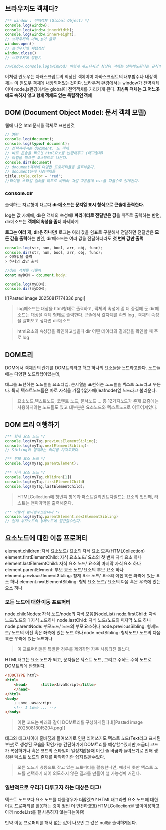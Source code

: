 ## 브라우저도 객체다?
```js
/** window : 전역객체 (Global Object) */
console.log(window);
console.log(window.innerWidth);
console.log(window.innerHeight);
// 브라우저의 너비,높이 출력
window.open()
// 브라우저에 새탭생성
window.close()
// 브라우저에 창닫기

//window.console.log(winwod) 이렇게 해도되지만 최상위 객체는 생략해도된다는 규칙이있다.
```
이처럼 윈도우는 자바스크립트의 최상단 객체이며 자바스크립트의 내부함수나 내장객체는 이 윈도우 객체에 내장되어있는것이다.
브라우저 환경에서는 window가 전역객체이며 node.js환경에서는 global이 전역객체를 가리키게 된다.
**최상위 객체는 그 어느곳에도 속하지 않고 형체 객체도 없는 독립적인 객체**

## DOM (Document Object Model: 문서 객체 모델)
웹에 나온 html문서를 객체로 표현한것
```js
// DOM
console.log(document);
console.log(typeof document);
// 선택자에서본 document. 도 객체
// 바로 콘솔을 찍으면 html요소를 반환해주고 (태그형태)
// 타입을 찍으면 오브젝트로 나온다.
console.dir(document)
// document객체에 다양한 프로퍼티들을 출력해준다.
// document안에 내장객체들
title.style.color = 'red';
//타이틀 스타일 컬러를 레드로 바꿔라 처럼 자유롭게 css를 다룰수도 있게된다.
```

### **console.dir**
출력하는 자료형이 다르다
**dir메소드는 문자열 표시 형식으로 콘솔에 출력한다.**

log는 값 자체에, dir은 객체의 속성에!
**파라미터로 전달받은 값**을 위주로 출력하는 반면, dir메소드는 **객체의 속성을 좀더 자세**하게

**로그는 여러 개, dir은 하나만!**
로그는 여러 값을 쉼표로 구분해서 전달하면 전달받은 **모든 값을 출력**하는 반면, dir메소드는 여러 값을 전달하더라도 **첫 번째 값만 출력**
```js
console.log(str, num, bool, arr, obj, func);
console.dir(str, num, bool, arr, obj, func);
> 여러값을 출력
> 하나의 값만 출력
```

```js
//dom 객체를 다룰때
const myDOM = document.body;

console.log(myDOM);
console.dir(myDOM);
```
![[Pasted image 20250817174336.png]]
> log메소드는 대상을 html형태로 출력하고, 객체의 속성에 좀 더 중점에 둔 dir메소드는 대상을 객체 형태로 출력한다.
> 콘솔에서 값자체를 확인 log , 객체의 속성을 살펴보고 싶다면 dir메소드

> html요소의 속성값을 확인하고싶을때 dir
> 어떤 데이터의 결과값을 확인할 때 주로 log

## DOM트리
DOM에서 객체간의 관계를 DOM트리라고 하고 하나의 요소들을 노드라고한다.
노드들에는 다양한 노드타입이있는데,

태그를 표현하는 노드들을 요소타입, 문자열을 표현하는 노드들을 텍스트 노드라고 부른다. 특히 텍스트노드들은 따로 자식을 가질수없가애(leafnode)잎 노드라고 불리운다.

> 요소노드,텍스트노드, 코멘트 노드, 문서노드 ... 총 12가지노드가 존재 요즘에는 사용하지않는 노드들도 있고 대부분은 요소노드와 텍스트노드로 이루어져있다.

## DOM 트리 여행하기
```js
/** 형재 요소 노드 */
console.log(myTag.previousElementSibling);
console.log(myTag.nextElementSibling);
// Sibling이 형제라는 의미를 가지고있다.

/** 부모 요소 노드 */
console.log(myTag.parentElement);

/** 자식 요소 노드 */
console.log(myTag.chlidren[1])
console.log(myTag.firstElementChild)
console.log(myTag,lastElementChild);
```
>HTMLCollection에 첫번쨰 항목과 퍼스트엘리먼트차일드는 요소의 첫번째, 라스트는 맨마지막을 출력해준다.

```js
/** 이렇게 붙여쓸수있습니다 */
console.log(myTag.parentElement.nextElementSibling)
// 현재 부모노드의 형제노드에 접근할수있다.
```

## 요소노드에 대한 이동 프로퍼티
element.children: 자식 요소노드/ 요소의 자식 요소 모음(HTMLCollection)
element.firstElementChild: 자식 요소노드/ 요소의 첫 번째 자식 요소 하나
element.lastElementChild: 자식 요소 노드/ 요소의 마지막 자식 요소 하나
element.parentElement: 부모 요소 노드/ 요소의 부모 요소 하나
element.previousElementSibling: 형제 요소 노드/ 요소의 이전 혹은 좌측에 있는 요소 하나
element.nextElementSibling: 형제 요소 노드/ 요소의 다음 혹은 우측에 있는 요소 하나

### **모든 노드에 대한 이동 프로퍼티**
node.childNodes: 자식 노드/node의 자식 모음(NodeList)
node.firstChild: 자식 노드/노드의 1 자식 노드하나
node.lastChild: 자식 노드/노드의 마지막 노드 하나
node.parentNode: 부모노드/ 노드의 부모 요소하나
node.previousSibling: 형제노드/ 노드의 이전 혹은 좌측에 있는 노드 하나
node.nextSibling: 형제노드/ 노드의 다음 혹은 우측에 있는 노드하나
> 이 프로퍼티들은 특별한 경우를 제외하면 자주 사용되진 않느다.

HTML태그는 요소 노드가 되고,
문자들은 텍스트 노드,
그리고 주석도 주석 노드로 DOM트리에 반영된다.
```html
<!DOCTYPE html>
<html>
	<head>		<title>JavaScript</title>
	</head>
</html>
<body>
	I Love JavaScript
	<!-- I Love ... -->
</body>
```
>이런 코드는 아래와 같이 DOM트리를 구성하게된다.![[Pasted image 20250818015204.png]]

태그와 태그사이에 줄바꿈과 들여쓰기로 인한 띄어쓰기도 텍스트 노드(Text라고 표시된 부분)로 생성된 모습을 확인가능
간단하기에 DOM트리를 예상할수있지만,조금더 코드가 복잡하거나 혹은 코드의 스타일이 일정치않을때 이런 줄 바꿈과 들여쓰기로 인해 생성된 텍스트 노드의 존재를 파악하기란 쉽지 않을수있다.
> 모든 노드가 공통으로 갖고 있는 프로퍼티를 활용한다면, 예상치 못한 텍스트 노드를 선택하게 되어 의도하지 않은 결과를 만들어 낼 가능성이 커진다.

### **일반적으로 우리가 다루고자 하는 대상은 태그!**
텍스트 노드보다 요소 노드를 다룰경우가 더많겠죠? HTML태그라면 요소 노드에 대한 이동 프로퍼티를 활용하는 것이 훨씬 더 안전하겠죠(HTMLCollection을 많이이용하고 아까 nodeList를 잘 사용하지 않는다는이유)

만약 이동 프로퍼티를 해서 없는 값이 나오면 그 값은 null을 출력하게된다.